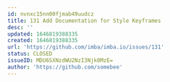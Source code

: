 ```yaml
---
id: nvnxc15nn00fjmab49uudcz
title: 131 Add Documentation for Style Keyframes
desc: ''
updated: 1646819388335
created: 1646819388335
url: 'https://github.com/imba/imba.io/issues/131'
status: CLOSED
issueID: MDU6SXNzdWU2NzI3Njk0MzE=
author: 'https://github.com/somebee'
---
```


<!--!https://gitspeak.com/-/nip4ohL54d542-->
